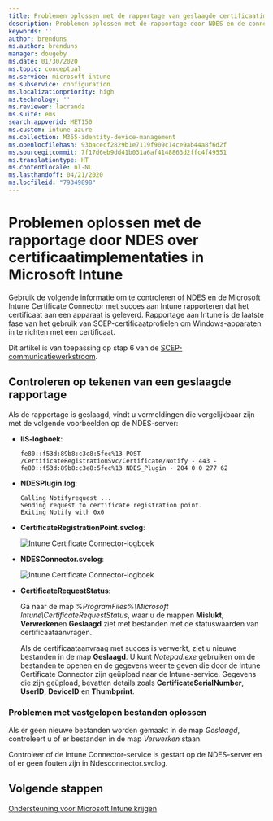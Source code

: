 ```yaml
---
title: Problemen oplossen met de rapportage van geslaagde certificaatimplementatie op apparaten wanneer u SCEP gebruikt met Microsoft Intune | Microsoft Docs
description: Problemen oplossen met de rapportage door NDES en de connector aan Intune over een geslaagde implementatie van certificaten die zijn ingericht met SCEP-certificaatprofielen.
keywords: ''
author: brenduns
ms.author: brenduns
manager: dougeby
ms.date: 01/30/2020
ms.topic: conceptual
ms.service: microsoft-intune
ms.subservice: configuration
ms.localizationpriority: high
ms.technology: ''
ms.reviewer: lacranda
ms.suite: ems
search.appverid: MET150
ms.custom: intune-azure
ms.collection: M365-identity-device-management
ms.openlocfilehash: 93bacecf2829b1e7119f909c14ce9ab44a8f6d2f
ms.sourcegitcommit: 7f17d6eb9dd41b031a6af4148863d2ffc4f49551
ms.translationtype: HT
ms.contentlocale: nl-NL
ms.lasthandoff: 04/21/2020
ms.locfileid: "79349898"
---
```

# <a name="troubleshoot-ndes-reporting-of-certificate-deployments-in-microsoft-intune"></a>Problemen oplossen met de rapportage door NDES over certificaatimplementaties in Microsoft Intune

Gebruik de volgende informatie om te controleren of NDES en de Microsoft Intune Certificate Connector met succes aan Intune rapporteren dat het certificaat aan een apparaat is geleverd. Rapportage aan Intune is de laatste fase van het gebruik van SCEP-certificaatprofielen om Windows-apparaten in te richten met een certificaat.

Dit artikel is van toepassing op stap 6 van de [SCEP-communicatiewerkstroom](troubleshoot-scep-certificate-profiles.md).

## <a name="review-for-signs-of-successful-reporting"></a>Controleren op tekenen van een geslaagde rapportage

Als de rapportage is geslaagd, vindt u vermeldingen die vergelijkbaar zijn met de volgende voorbeelden op de NDES-server:

- **IIS-logboek**:

  `fe80::f53d:89b8:c3e8:5fec%13 POST /CertificateRegistrationSvc/Certificate/Notify - 443 - fe80::f53d:89b8:c3e8:5fec%13 NDES_Plugin - 204 0 0 277 62`

- **NDESPlugin.log**:

  ```
  Calling Notifyrequest ...
  Sending request to certificate registration point.
  Exiting Notify with 0x0
  ```

- **CertificateRegistrationPoint.svclog**:

  ![Intune Certificate Connector-logboek](../protect/media/troubleshoot-scep-certificate-reporting/certificate-registration-point-log.png)

- **NDESConnector.svclog**:

  ![Intune Certificate Connector-logboek](../protect/media/troubleshoot-scep-certificate-reporting/ndesconnector-log.png)

- **CertificateRequestStatus**:

  Ga naar de map *%ProgramFiles%\Microsoft Intune\CertificateRequestStatus*, waar u de mappen **Mislukt**, **Verwerken**en **Geslaagd** ziet met bestanden met de statuswaarden van certificaataanvragen.

  Als de certificaataanvraag met succes is verwerkt, ziet u nieuwe bestanden in de map **Geslaagd**. U kunt *Notepad.exe* gebruiken om de bestanden te openen en de gegevens weer te geven die door de Intune Certificate Connector zijn geüpload naar de Intune-service. Gegevens die zijn geüpload, bevatten details zoals **CertificateSerialNumber**, **UserID**, **DeviceID** en **Thumbprint**.

### <a name="troubleshoot-stuck-files"></a>Problemen met vastgelopen bestanden oplossen

Als er geen nieuwe bestanden worden gemaakt in de map *Geslaagd*, controleert u of er bestanden in de map *Verwerken* staan.

Controleer of de Intune Connector-service is gestart op de NDES-server en of er geen fouten zijn in Ndesconnector.svclog.

## <a name="next-steps"></a>Volgende stappen

[Ondersteuning voor Microsoft Intune krijgen](../fundamentals/get-support.md)
